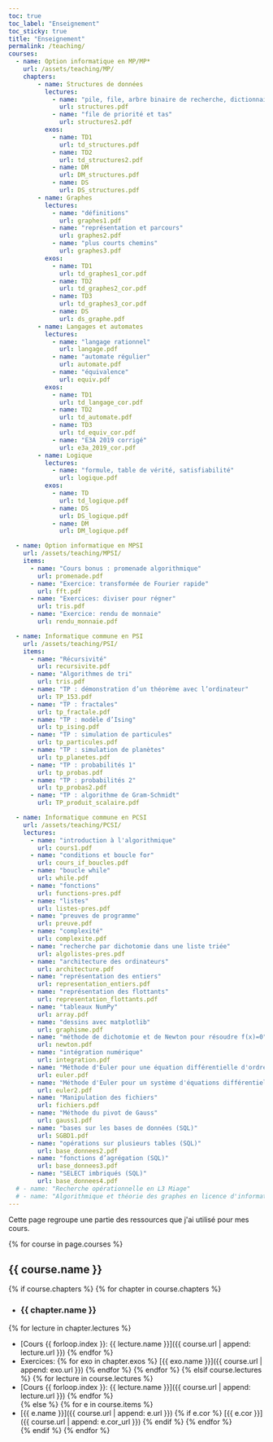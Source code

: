 ```yaml
---
toc: true
toc_label: "Enseignement"
toc_sticky: true
title: "Enseignement"
permalink: /teaching/
courses:
  - name: Option informatique en MP/MP*
    url: /assets/teaching/MP/
    chapters:
        - name: Structures de données
          lectures: 
            - name: "pile, file, arbre binaire de recherche, dictionnaire" 
              url: structures.pdf
            - name: "file de priorité et tas"
              url: structures2.pdf
          exos:
            - name: TD1
              url: td_structures.pdf 
            - name: TD2
              url: td_structures2.pdf 
            - name: DM
              url: DM_structures.pdf
            - name: DS
              url: DS_structures.pdf
        - name: Graphes
          lectures: 
            - name: "définitions"
              url: graphes1.pdf
            - name: "représentation et parcours"
              url: graphes2.pdf
            - name: "plus courts chemins"
              url: graphes3.pdf
          exos:
            - name: TD1
              url: td_graphes1_cor.pdf 
            - name: TD2
              url: td_graphes2_cor.pdf
            - name: TD3
              url: td_graphes3_cor.pdf
            - name: DS
              url: ds_graphe.pdf
        - name: Langages et automates
          lectures: 
            - name: "langage rationnel"
              url: langage.pdf
            - name: "automate régulier"
              url: automate.pdf
            - name: "équivalence"
              url: equiv.pdf
          exos:
            - name: TD1
              url: td_langage_cor.pdf 
            - name: TD2
              url: td_automate.pdf
            - name: TD3
              url: td_equiv_cor.pdf
            - name: "E3A 2019 corrigé"
              url: e3a_2019_cor.pdf
        - name: Logique
          lectures: 
            - name: "formule, table de vérité, satisfiabilité"
              url: logique.pdf
          exos:
            - name: TD
              url: td_logique.pdf 
            - name: DS
              url: DS_logique.pdf
            - name: DM
              url: DM_logique.pdf

  - name: Option informatique en MPSI
    url: /assets/teaching/MPSI/
    items:
      - name: "Cours bonus : promenade algorithmique" 
        url: promenade.pdf
      - name: "Exercice: transformée de Fourier rapide" 
        url: fft.pdf
      - name: "Exercices: diviser pour régner" 
        url: tris.pdf
      - name: "Exercice: rendu de monnaie" 
        url: rendu_monnaie.pdf

  - name: Informatique commune en PSI
    url: /assets/teaching/PSI/
    items:
      - name: "Récursivité" 
        url: recursivite.pdf
      - name: "Algorithmes de tri" 
        url: tris.pdf
      - name: "TP : démonstration d’un théorème avec l’ordinateur" 
        url: TP_153.pdf
      - name: "TP : fractales" 
        url: tp_fractale.pdf
      - name: "TP : modèle d’Ising" 
        url: tp_ising.pdf
      - name: "TP : simulation de particules" 
        url: tp_particules.pdf
      - name: "TP : simulation de planètes" 
        url: tp_planetes.pdf
      - name: "TP : probabilités 1" 
        url: tp_probas.pdf
      - name: "TP : probabilités 2" 
        url: tp_probas2.pdf
      - name: "TP : algorithme de Gram-Schmidt" 
        url: TP_produit_scalaire.pdf

  - name: Informatique commune en PCSI
    url: /assets/teaching/PCSI/
    lectures: 
      - name: "introduction à l'algorithmique" 
        url: cours1.pdf
      - name: "conditions et boucle for" 
        url: cours_if_boucles.pdf
      - name: "boucle while" 
        url: while.pdf
      - name: "fonctions" 
        url: functions-pres.pdf
      - name: "listes" 
        url: listes-pres.pdf
      - name: "preuves de programme" 
        url: preuve.pdf
      - name: "complexité" 
        url: complexite.pdf
      - name: "recherche par dichotomie dans une liste triée" 
        url: algolistes-pres.pdf
      - name: "architecture des ordinateurs" 
        url: architecture.pdf
      - name: "représentation des entiers" 
        url: representation_entiers.pdf
      - name: "représentation des flottants" 
        url: representation_flottants.pdf
      - name: "tableaux NumPy" 
        url: array.pdf
      - name: "dessins avec matplotlib" 
        url: graphisme.pdf
      - name: "méthode de dichotomie et de Newton pour résoudre f(x)=0" 
        url: newton.pdf
      - name: "intégration numérique" 
        url: integration.pdf
      - name: "Méthode d'Euler pour une équation différentielle d'ordre 1" 
        url: euler.pdf
      - name: "Méthode d'Euler pour un système d'équations différentielles" 
        url: euler2.pdf
      - name: "Manipulation des fichiers" 
        url: fichiers.pdf
      - name: "Méthode du pivot de Gauss" 
        url: gauss1.pdf
      - name: "bases sur les bases de données (SQL)" 
        url: SGBD1.pdf
      - name: "opérations sur plusieurs tables (SQL)"
        url: base_donnees2.pdf
      - name: "fonctions d’agrégation (SQL)" 
        url: base_donnees3.pdf
      - name: "SELECT imbriqués (SQL)" 
        url: base_donnees4.pdf
  # - name: "Recherche opérationnelle en L3 Miage"
  # - name: "Algorithmique et théorie des graphes en licence d'informatique"
---
```


Cette page regroupe une partie des ressources que j'ai utilisé pour mes cours.

{% for course in page.courses %}
## {{ course.name }}
{% if course.chapters %}
{% for chapter in course.chapters %}
- ### {{ chapter.name }}  
{% for lecture in chapter.lectures %} 
  - [Cours {{ forloop.index }}: {{ lecture.name }}]({{ course.url | append: lecture.url }})
{% endfor %}  
  - Exercices: {% for exo in chapter.exos %} [{{ exo.name }}]({{ course.url | append: exo.url }}) {% endfor %}
{% endfor %}
{% elsif course.lectures %}
{% for lecture in course.lectures %} 
  - [Cours {{ forloop.index }}: {{ lecture.name }}]({{ course.url | append: lecture.url }})
{% endfor %}  
{% else %}
{% for e in course.items %} 
  - [{{ e.name }}]({{ course.url | append: e.url }})
  {% if e.cor %} [{{ e.cor }}]({{ course.url | append: e.cor_url }}) {% endif %}
{% endfor %}  
{% endif %}
{% endfor %}

